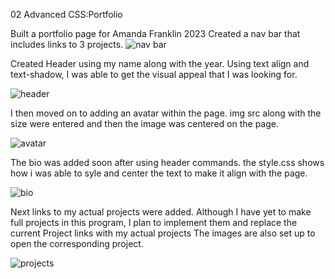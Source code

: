 02 Advanced CSS:Portfolio

Built a portfolio page for Amanda Franklin 2023
Created a nav bar that includes links to 3 projects.
![nav bar](https://github.com/franklinamanda34/Challenge_2/assets/134338964/e6b4d0ce-01a6-4b32-bf75-f0676dd85a6f)

Created Header using my name along with the year. Using text align and text-shadow, I was able to get the visual appeal that I was looking for.



![header](https://github.com/franklinamanda34/Challenge_2/assets/134338964/27fc9a47-f603-43cb-8b74-512aca09bc14)



I then moved on to adding an avatar within the page. img src along with the size were entered and then the image was centered on the page.

![avatar](https://github.com/franklinamanda34/Challenge_2/assets/134338964/c75ecd61-0731-41fa-9401-160810148b7c)

The bio was added soon after using header commands. the style.css shows how i was able to syle and center the text to make it align with the page.

![bio](https://github.com/franklinamanda34/Challenge_2/assets/134338964/f57c7f86-5467-4c5f-b716-87f322508c3d)

Next links to my actual projects were added. Although I have yet to make full projects in this program, I plan to implement them and replace the current Project links
with my actual projects
The images are also set up to open the corresponding project.

![projects](https://github.com/franklinamanda34/Challenge_2/assets/134338964/af12211b-0e32-4ec1-8192-a4960e89d9ab)

